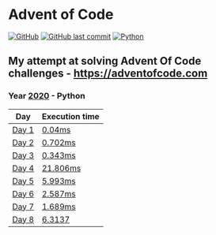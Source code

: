 # Advent of Code

[![GitHub](https://img.shields.io/github/license/Noettore/AdventOfCode)](./LICENSE)
[![GitHub last commit](https://img.shields.io/github/last-commit/Noettore/AdventOfCode)](https://github.com/Noettore/AdventOfCode/commit/master)
[![Python](https://github.com/Noettore/AdventOfCode/workflows/Python/badge.svg)](https://github.com/Noettore/AdventOfCode/actions?query=workflow%3APython)

## My attempt at solving Advent Of Code challenges - https://adventofcode.com

### Year [2020](https://adventofcode.com/2020/) - Python

| Day                                          | Execution time                               |
| -------------------------------------------- | -------------------------------------------- |
| [Day 1](https://adventofcode.com/2020/day/1) | [0.04ms](./2020-python/solutions/day_1.py)   |
| [Day 2](https://adventofcode.com/2020/day/2) | [0.702ms](./2020-python/solutions/day_2.py)  |
| [Day 3](https://adventofcode.com/2020/day/3) | [0.343ms](./2020-python/solutions/day_3.py)  |
| [Day 4](https://adventofcode.com/2020/day/4) | [21.806ms](./2020-python/solutions/day_4.py) |
| [Day 5](https://adventofcode.com/2020/day/5) | [5.993ms](./2020-python/solutions/day_5.py)  |
| [Day 6](https://adventofcode.com/2020/day/6) | [2.587ms](./2020-python/solutions/day_6.py)  |
| [Day 7](https://adventofcode.com/2020/day/7) | [1.689ms](./2020/python/solutions/day_7.py)  |
| [Day 8](https://adventofcode.com/2020/day/8) | [6.3137](./2020/python/solutions/day_8.py)   |


